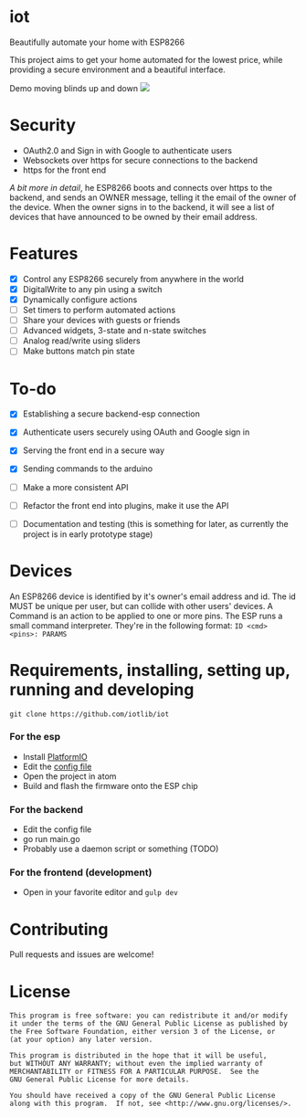 # iot
Beautifully automate your home with ESP8266

This project aims to get your home automated for the lowest price,
while providing a secure environment and a beautiful interface.

Demo moving blinds up and down
![](https://user-images.githubusercontent.com/4309591/31030903-40ab4444-a557-11e7-8f3c-9efa34cf37f4.gif)

# Security
* OAuth2.0 and Sign in with Google to authenticate users
* Websockets over https for secure connections to the backend
* https for the front end

*A bit more in detail*, he ESP8266 boots and connects over https to the backend, and sends an OWNER message, telling it the email of the owner of the device.
When the owner signs in to the backend, it will see a list of devices that have announced to be owned by their email address.

# Features
- [x] Control any ESP8266 securely from anywhere in the world
- [x] DigitalWrite to any pin using a switch
- [x] Dynamically configure actions
- [ ] Set timers to perform automated actions
- [ ] Share your devices with guests or friends
- [ ] Advanced widgets, 3-state and n-state switches
- [ ] Analog read/write using sliders
- [ ] Make buttons match pin state

# To-do
- [x] Establishing a secure backend-esp connection
- [x] Authenticate users securely using OAuth and Google sign in
- [x] Serving the front end in a secure way
- [x] Sending commands to the arduino
- [ ] Make a more consistent API
- [ ] Refactor the front end into plugins, make it use the API
- [ ] Documentation and testing (this is something for later, as currently the project is in early prototype stage)


# Devices
An ESP8266 device is identified by it's owner's email address and id. The id MUST be unique per user, but can collide with other users' devices.
A Command is an action to be applied to one or more pins. The ESP runs a small command interpreter. They're in the following format:
`ID <cmd> <pins>: PARAMS`


# Requirements, installing, setting up, running and developing

`git clone https://github.com/iotlib/iot`

### For the esp
* Install [PlatformIO](http://platformio.org/)
* Edit the [config file]()
* Open the project in atom
* Build and flash the firmware onto the ESP chip


### For the backend
* Edit the config file
* go run main.go
* Probably use a daemon script or something (TODO)

### For the frontend (development)
* Open in your favorite editor and `gulp dev`



# Contributing
Pull requests and issues are welcome!

# License
```
This program is free software: you can redistribute it and/or modify
it under the terms of the GNU General Public License as published by
the Free Software Foundation, either version 3 of the License, or
(at your option) any later version.

This program is distributed in the hope that it will be useful,
but WITHOUT ANY WARRANTY; without even the implied warranty of
MERCHANTABILITY or FITNESS FOR A PARTICULAR PURPOSE.  See the
GNU General Public License for more details.

You should have received a copy of the GNU General Public License
along with this program.  If not, see <http://www.gnu.org/licenses/>.
```

